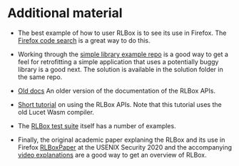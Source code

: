 # Additional material

* The best example of how to user RLBox is to see its use in Firefox. The
  [Firefox code
  search](https://searchfox.org/mozilla-central/search?q=create_sandbox&path=)
  is a great way to do this.

* Working through the [simple library example
  repo](https://github.com/shravanrn/simple_library_example) is a good way to
  get a feel for retrofitting a simple application that uses a potentially
  buggy library is a good next. The solution is available in the solution
  folder in the same repo.

* [Old docs](https://shravanrn.com/oldrlboxdocs) An older version of the documentation of the RLBox APIs.

* [Short tutorial](https://github.com/ayushagarwal95/tutorial-rlbox) on using
  the RLBox APIs. Note that this tutorial uses the old Lucet Wasm compiler.

* The [RLBox test suite](https://github.com/PLSysSec/rlbox_sandboxing_api/tree/master/code/tests) itself has a number of examples.

* Finally, the original academic paper explaning the RLBox and its use in
  Firefox
  [RLBoxPaper](https://www.usenix.org/conference/usenixsecurity20/presentation/narayan)
  at the USENIX Security 2020 and the accompanying [video
  explanations](https://cns.ucsd.edu/videos/members/CNS-RR-2020/Captioned/2020_10_15_CNS_Narayan.mp4)
  are a good way to get an overview of RLBox.
